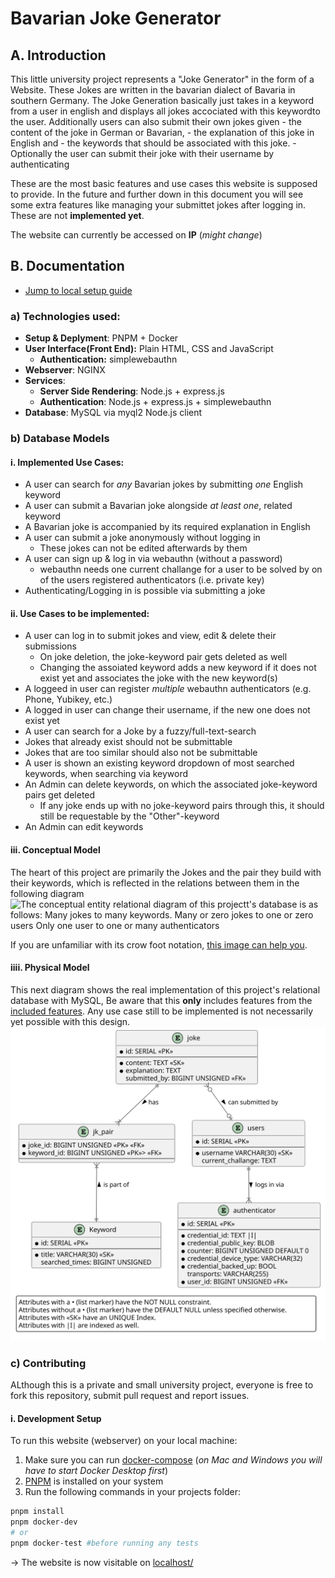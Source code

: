 # Bavarian Joke Generator
## A. Introduction
This little university project represents a "Joke Generator" in the form of a Website.
These Jokes are written in the bavarian dialect of Bavaria in southern Germany.
The Joke Generation basically just takes in a keyword from a user in english and
displays all jokes accociated with this keywordto the user.
Additionally users can also submit their own jokes given
    - the content of the joke in German or Bavarian,
    - the explanation of this joke in English and
    - the keywords that should be associated with this joke.
    - Optionally the user can submit their joke with their username by authenticating

These are the most basic features and use cases this website is supposed to provide.
In the future and further down in this document you will see some extra features like managing your submittet jokes after logging in. These are not **implemented yet**.

The website can currently be accessed on **IP** (*might change*)
## B. Documentation
- [Jump to local setup guide](#i-development-setup)
### a) Technologies used:
- **Setup & Deplyment**: PNPM + Docker
- **User Interface(Front End):** Plain HTML, CSS and JavaScript
    - **Authentication:** simplewebauthn
- **Webserver**: NGINX
- **Services**:
    - **Server Side Rendering**: Node.js + express.js
    - **Authentication**: Node.js + express.js + simplewebauthn
- **Database**: MySQL via myql2 Node.js client

### b) Database Models
#### i. Implemented Use Cases: 
- A user can search for *any* Bavarian jokes by submitting *one* English keyword
- A user can submit a Bavarian joke alongside _at least one_, related keyword
- A Bavarian joke is accompanied by its required explanation in English
- A user can submit a joke anonymously without logging in
    - These jokes can not be edited afterwards by them
- A user can sign up & log in  via webauthn (without a password)
    - webauthn needs one current challange for a user to be solved by on of the users registered authenticators (i.e. private key)
- Authenticating/Logging in is possible via submitting a joke

#### ii. Use Cases to be implemented: 
- A user can log in to submit jokes and view, edit & delete their submissions
    - On joke deletion, the joke-keyword pair gets deleted as well
    - Changing the assoiated keyword adds a new keyword if it does not exist yet and associates the joke with the new keyword(s)
- A loggeed in user can register _multiple_ webauthn authenticators (e.g. Phone, Yubikey, etc.)
- A logged in user can change their username, if the new one does not exist yet
- A user can search for a Joke by a fuzzy/full-text-search
- Jokes that already exist should not be submittable
- Jokes that are too similar should also not be submittable
- A user is shown an existing keyword dropdown of most searched keywords, when searching via keyword
- An Admin can delete keywords, on which the associated joke-keyword pairs get deleted
    - If any joke ends up with no joke-keyword pairs through this, it should still be requestable by the "Other"-keyword
- An Admin can edit keywords

#### iii. Conceptual Model
The heart of this project are primarily the Jokes and the pair they build with their keywords, which is reflected in the relations between them in the following diagram
![The conceptual entity relational diagram of this projectt's database is as follows: 
Many jokes to many keywords.
Many or zero jokes to one or zero users
Only one user to one or many authenticators](assets/CDM.svg)

If you are unfamiliar with its crow foot notation, [this image can help you](https://www.codeproject.com/KB/architecture/878359/extracted-png-image1.png).

#### iiii. Physical Model
This next diagram shows the real implementation of this project's relational database with MySQL,
Be aware that this **only** includes features from the [included features](#i.-implemented-use-cases%3A).
Any use case still to be implemented is not necessarily yet possible with this design.
![The physical data model of this project's database design with its attributes](assets/PDM.svg)

### c) Contributing
ALthough this is a private and small university project, everyone is free to fork this repository, submit pull request and report issues.

#### i. Development Setup
To run this website (webserver) on your local machine:
1. Make sure you can run [docker-compose](https://docs.docker.com/get-docker/) (*on Mac and Windows you will have to start Docker Desktop first*)
2. [PNPM](https://pnpm.io/installation) is installed on your system
3. Run the following commands in your projects folder:
```bash
pnpm install
pnpm docker-dev
# or
pnpm docker-test #before running any tests
```
-> The website is now visitable on [localhost/](http://localhost/)
